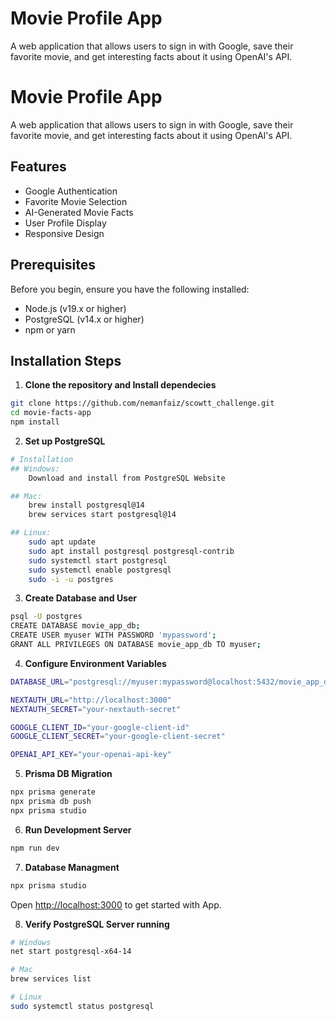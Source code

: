 # Movie Profile App

A web application that allows users to sign in with Google, save their favorite movie, and get interesting facts about it using OpenAI's API.

# Movie Profile App

A web application that allows users to sign in with Google, save their favorite movie, and get interesting facts about it using OpenAI's API.

## Features

- Google Authentication
- Favorite Movie Selection
- AI-Generated Movie Facts
- User Profile Display
- Responsive Design

## Prerequisites

Before you begin, ensure you have the following installed:
- Node.js (v19.x or higher)
- PostgreSQL (v14.x or higher)
- npm or yarn

## Installation Steps

1. **Clone the repository and Install dependecies**
```bash
git clone https://github.com/nemanfaiz/scowtt_challenge.git
cd movie-facts-app
npm install
```

2. **Set up PostgreSQL**

```bash
# Installation
## Windows: 
    Download and install from PostgreSQL Website

## Mac: 
    brew install postgresql@14
    brew services start postgresql@14

## Linux:
    sudo apt update
    sudo apt install postgresql postgresql-contrib
    sudo systemctl start postgresql
    sudo systemctl enable postgresql
    sudo -i -u postgres
```

3. **Create Database and User**
```bash
psql -U postgres
CREATE DATABASE movie_app_db;
CREATE USER myuser WITH PASSWORD 'mypassword';
GRANT ALL PRIVILEGES ON DATABASE movie_app_db TO myuser;
```

4. **Configure Environment Variables**

```bash
DATABASE_URL="postgresql://myuser:mypassword@localhost:5432/movie_app_db?schema=public"

NEXTAUTH_URL="http://localhost:3000"
NEXTAUTH_SECRET="your-nextauth-secret"

GOOGLE_CLIENT_ID="your-google-client-id"
GOOGLE_CLIENT_SECRET="your-google-client-secret"

OPENAI_API_KEY="your-openai-api-key"
```

5. **Prisma DB Migration**

```bash
npx prisma generate
npx prisma db push
npx prisma studio
```

6. **Run Development Server**

```bash
npm run dev
```

7. **Database Managment**

```bash
npx prisma studio
```

Open [http://localhost:3000](http://localhost:3000) to get started with App.


8. **Verify PostgreSQL Server running**

```bash
# Windows
net start postgresql-x64-14

# Mac
brew services list

# Linux
sudo systemctl status postgresql
```